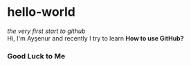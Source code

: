 # hello-world
*the very first start to github*  
Hi, I'm Ayşenur and recently I try to learn **How to use GitHub?**  
### Good Luck to Me  
